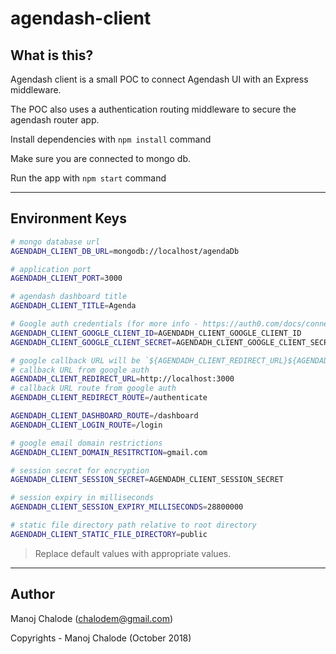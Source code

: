 # agendash-client

## What is this?

Agendash client is a small POC to connect Agendash UI with an Express middleware.

The POC also uses a authentication routing middleware to secure the agendash router app.

Install dependencies with `npm install` command

Make sure you are connected to mongo db.

Run the app with `npm start` command

---

## Environment Keys

``` bash
# mongo database url
AGENDADH_CLIENT_DB_URL=mongodb://localhost/agendaDb

# application port
AGENDADH_CLIENT_PORT=3000

# agendash dashboard title
AGENDADH_CLIENT_TITLE=Agenda

# Google auth credentials (for more info - https://auth0.com/docs/connections/social/google)
AGENDADH_CLIENT_GOOGLE_CLIENT_ID=AGENDADH_CLIENT_GOOGLE_CLIENT_ID
AGENDADH_CLIENT_GOOGLE_CLIENT_SECRET=AGENDADH_CLIENT_GOOGLE_CLIENT_SECRET

# google callback URL will be `${AGENDADH_CLIENT_REDIRECT_URL}${AGENDADH_CLIENT_REDIRECT_ROUTE}`
# callback URL from google auth
AGENDADH_CLIENT_REDIRECT_URL=http://localhost:3000
# callback URL route from google auth
AGENDADH_CLIENT_REDIRECT_ROUTE=/authenticate

AGENDADH_CLIENT_DASHBOARD_ROUTE=/dashboard
AGENDADH_CLIENT_LOGIN_ROUTE=/login

# google email domain restrictions
AGENDADH_CLIENT_DOMAIN_RESITRCTION=gmail.com

# session secret for encryption
AGENDADH_CLIENT_SESSION_SECRET=AGENDADH_CLIENT_SESSION_SECRET

# session expiry in milliseconds
AGENDADH_CLIENT_SESSION_EXPIRY_MILLISECONDS=28800000

# static file directory path relative to root directory
AGENDADH_CLIENT_STATIC_FILE_DIRECTORY=public

```

> Replace default values with appropriate values.


---

## Author

Manoj Chalode (chalodem@gmail.com)

Copyrights - Manoj Chalode (October  2018)